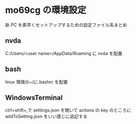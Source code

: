 # mo69cg の環境設定

新 PC を素早くセットアップするための設定ファイル系まとめ

## nvda

C:/Users/\<user name>/AppData/Roaming に nvda を配置

## bash

linux 環境の~/に.bashrc を配置

## WindowsTerminal

ctrl+shift+,で settings.json を開いて actions の key のところに addToSetting.json をいい感じに追記する
